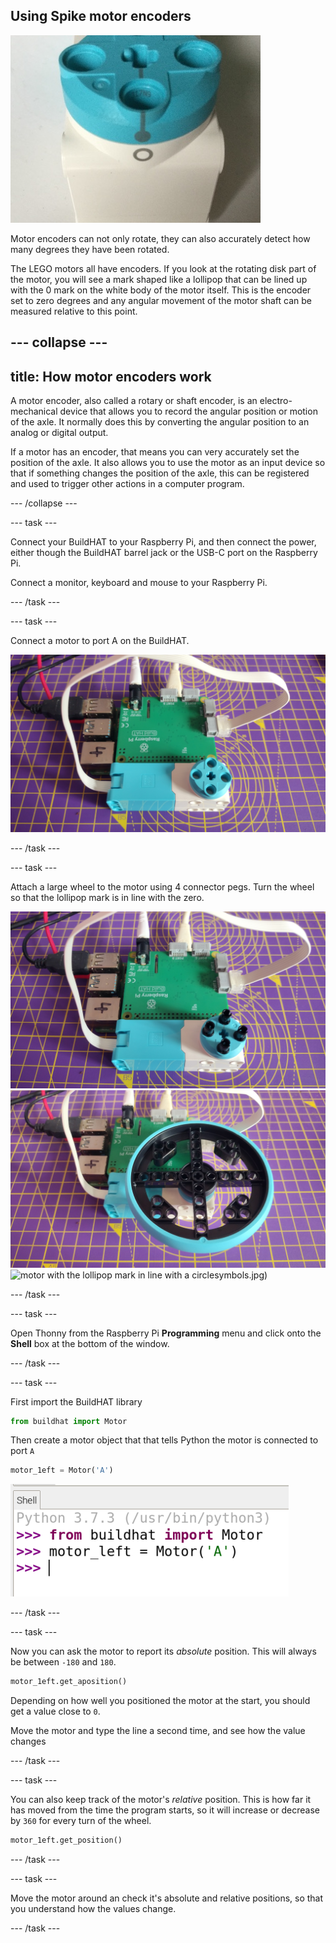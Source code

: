 ## Using Spike motor encoders

![A photo of a large LEGO motor showing the lollipop marking on the blue encoder aligned with the zero mark on the white part of the motor](images/zero.JPG)

Motor encoders can not only rotate, they can also accurately detect how many degrees they have been rotated.

The LEGO motors all have encoders. If you look at the rotating disk part of the motor, you will see a mark shaped like a lollipop that can be lined up with the 0 mark on the white body of the motor itself. This is the encoder set to zero degrees and any angular movement of the motor shaft can be measured relative to this point.

--- collapse ---
---
title: How motor encoders work
---

A motor encoder, also called a rotary or shaft encoder, is an electro-mechanical device that allows you to record the angular position or motion of the axle. It normally does this by converting the angular position to an analog or digital output. 

If a motor has an encoder, that means you can very accurately set the position of the axle. It also allows you to use the motor as an input device so that if something changes the position of the axle, this can be registered and used to trigger other actions in a computer program. 

--- /collapse ---

--- task ---

Connect your BuildHAT to your Raspberry Pi, and then connect the power, either though the BuildHAT barrel jack or the USB-C port on the Raspberry Pi.

Connect a monitor, keyboard and mouse to your Raspberry Pi.

--- /task ---

--- task ---

Connect a motor to port A on the BuildHAT.

![motor attached via a ribbon cable to port A on the buildHAT](images/motor_attached.jpg)

--- /task ---

--- task ---

Attach a large wheel to the motor using 4 connector pegs. Turn the wheel so that the lollipop mark is in line with the zero.

![motor with connector pegs attached](images/motor_with_pegs.jpg)
![motor with a large wheel attached](images/motor_with_wheel.jpg)
![motor with the lollipop mark in line with a circle](images/aligned)symbols.jpg)

--- /task ---

--- task ---

Open Thonny from the Raspberry Pi **Programming** menu and click onto the **Shell** box at the bottom of the window. 

--- /task ---

--- task ---

First import the BuildHAT library

```python
from buildhat import Motor
```

Then create a motor object that that tells Python the motor is connected to port `A`

```python
motor_1eft = Motor('A')
```

![A screenshot of the Thonny Python IDE showing code being run in the shell](images/thonny_shell_2.png)

--- /task ---

--- task ---

Now you can ask the motor to report its *absolute* position. This will always be between `-180` and `180`.

```python
motor_1eft.get_aposition()
```

Depending on how well you positioned the motor at the start, you should get a value close to `0`.

Move the motor and type the line a second time, and see how the value changes

--- /task ---

--- task ---

You can also keep track of the motor's *relative* position. This is how far it has moved from the time the program starts, so it will increase or decrease by `360` for every turn of the wheel.

```python
motor_1eft.get_position()
```
--- /task ---

--- task ---

Move the motor around an check it's absolute and relative positions, so that you understand how the values change.

--- /task ---


